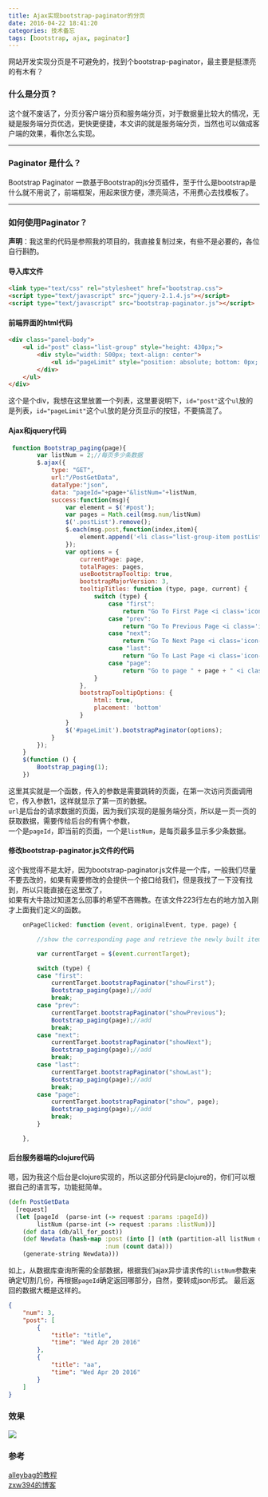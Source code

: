 ```yaml
---
title: Ajax实现bootstrap-paginator的分页
date: 2016-04-22 18:41:20
categories: 技术备忘
tags: [bootstrap, ajax, paginator]
---
```

网站开发实现分页是不可避免的，找到个bootstrap-paginator，最主要是挺漂亮的有木有？
<!--more-->
### 什么是分页？

这个就不废话了，分页分客户端分页和服务端分页，对于数据量比较大的情况，无疑是服务端分页优选，更快更便捷，本文讲的就是服务端分页，当然也可以做成客户端的效果，看你怎么实现。

***

### Paginator 是什么？

Bootstrap Paginator 一款基于Bootstrap的js分页插件，至于什么是bootstrap是什么就不用说了，前端框架，用起来很方便，漂亮简洁，不用费心去找模板了。

***


### 如何使用Paginator？

**声明**：我这里的代码是参照我的项目的，我直接复制过来，有些不是必要的，各位自行斟酌。

#### 导入库文件

```html
<link type="text/css" rel="stylesheet" href="bootstrap.css">
<script type="text/javascript" src="jquery-2.1.4.js"></script>
<script type="text/javascript" src="bootstrap-paginator.js"></script>
```

#### 前端界面的html代码

```html
<div class="panel-body">
    <ul id="post" class="list-group" style="height: 430px;">
        <div style="width: 500px; text-align: center">
            <ul id="pageLimit" style="position: absolute; bottom: 0px; margin-left: auto; margin-right: auto"></ul>
        </div>
    </ul>
</div>
```

这个是个div，我想在这里放置一个列表，这里要说明下，`id="post"`这个`ul`放的是列表，`id="pageLimit"`这个`ul`放的是分页显示的按钮，不要搞混了。

#### Ajax和jquery代码  

```js
 function Bootstrap_paging(page){
        var listNum = 2;//每页多少条数据
        $.ajax({
            type: "GET",
            url:"/PostGetData",
            dataType:"json",
            data: "pageId="+page+"&listNum="+listNum,
            success:function(msg){
                var element = $('#post');
                var pages = Math.ceil(msg.num/listNum)
                $('.postList').remove();
                $.each(msg.post,function(index,item){
                    element.append('<li class="list-group-item postList" onclick="getContent(this)">'+item.title+'<span style="float: right;">'+item.time);
                });
                var options = {
                    currentPage: page,
                    totalPages: pages,
                    useBootstrapTooltip: true,
                    bootstrapMajorVersion: 3,
                    tooltipTitles: function (type, page, current) {
                        switch (type) {
                            case "first":
                                return "Go To First Page <i class='icon-fast-backward icon-white'></i>";
                            case "prev":
                                return "Go To Previous Page <i class='icon-backward icon-white'></i>";
                            case "next":
                                return "Go To Next Page <i class='icon-forward icon-white'></i>";
                            case "last":
                                return "Go To Last Page <i class='icon-fast-forward icon-white'></i>";
                            case "page":
                                return "Go to page " + page + " <i class='icon-file icon-white'></i>";
                        }
                    },
                    bootstrapTooltipOptions: {
                        html: true,
                        placement: 'bottom'
                    }
                }
                $('#pageLimit').bootstrapPaginator(options);
            }
        });
    }
    $(function () {
        Bootstrap_paging(1);
    })
```

这里其实就是一个函数，传入的参数是需要跳转的页面，在第一次访问页面调用它，传入参数1，这样就显示了第一页的数据。  
`url`是后台的请求数据的页面，因为我们实现的是服务端分页，所以是一页一页的获取数据，需要传给后台的有俩个参数，  
一个是`pageId`，即当前的页面，一个是`listNum`，是每页最多显示多少条数据。


#### 修改bootstrap-paginator.js文件的代码

这个我觉得不是太好，因为bootstrap-paginator.js文件是一个库，一般我们尽量不要去改的，如果有需要修改的会提供一个接口给我们，但是我找了一下没有找到，所以只能直接在这里改了，  
如果有大牛路过知道怎么回事的希望不吝赐教。在该文件223行左右的地方加入刚才上面我们定义的函数。  

```js
    onPageClicked: function (event, originalEvent, type, page) {

        //show the corresponding page and retrieve the newly built item related to the page clicked before for the event return

        var currentTarget = $(event.currentTarget);

        switch (type) {
        case "first":
            currentTarget.bootstrapPaginator("showFirst");
            Bootstrap_paging(page);//add
            break;
        case "prev":
            currentTarget.bootstrapPaginator("showPrevious");
            Bootstrap_paging(page);//add
            break;
        case "next":
            currentTarget.bootstrapPaginator("showNext");
            Bootstrap_paging(page);//add
            break;
        case "last":
            currentTarget.bootstrapPaginator("showLast");
            Bootstrap_paging(page);//add
            break;
        case "page":
            currentTarget.bootstrapPaginator("show", page);
            Bootstrap_paging(page);//add
            break;
        }

    },
```

#### 后台服务器端的clojure代码

嗯，因为我这个后台是clojure实现的，所以这部分代码是clojure的，你们可以根据自己的语言写，功能挺简单。

```clojure
(defn PostGetData
  [request]
  (let [pageId  (parse-int (-> request :params :pageId))
        listNum (parse-int (-> request :params :listNum))]
    (def data (db/all_for_post))
    (def Newdata (hash-map :post (into [] (nth (partition-all listNum data) (- pageId 1))),
                           :num (count data)))
    (generate-string Newdata)))
```

如上，从数据库查询所需的全部数据，根据我们ajax异步请求传的`listNum`参数来确定切割几份，再根据`pageId`确定返回哪部分，自然，要转成json形式。
最后返回的数据大概是这样的。  

```json
{
    "num": 3,
    "post": [
        {
            "title": "title",
            "time": "Wed Apr 20 2016"
        },
        {
            "title": "aa",
            "time": "Wed Apr 20 2016"
        }
    ]
}
```

### 效果

![](/img/pics/2016-04-22/qq.png)

### 参考
[alleybag的教程](http://my.oschina.net/xiaoxiangdaizi/blog/489047?fromerr=5pEgJ0C1)  
[zxw394的博客](http://blog.csdn.net/zxw394/article/details/30067827)